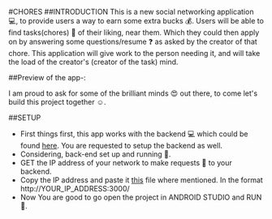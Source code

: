 #CHORES
##INTRODUCTION
This is a new social networking application :computer:, to provide users a way to earn some extra bucks :moneybag:.
Users will be able to find tasks(chores) :memo: of their liking, near them. Which they could then apply on by answering some questions/resume :question: as asked by the creator of that chore.
This application will give work to the person needing it, and will take the load of the creator's (creator of the task) mind.

##Preview of the app-:

I am proud to ask for some of the brilliant minds :heart_eyes: out there, to come let's build this project together :relaxed:.

##SETUP
* First things first, this app works with the backend :computer: which could be found [here](https://github.com/anikettyagi13/Chores-backend). You are requested to setup the backend as well.
* Considering, back-end set up and running :running:.
* GET the IP address of your network to make requests :postbox: to your backend.
* Copy the IP address and paste it [this](https://github.com/anikettyagi13/Chores/blob/master/app/src/main/java/com/example/chores/Api/RetrofitBuilder.kt) file where mentioned. In the format http://YOUR_IP_ADDRESS:3000/
* Now You are good to go open the project in ANDROID STUDIO and RUN :blue_heart:.



